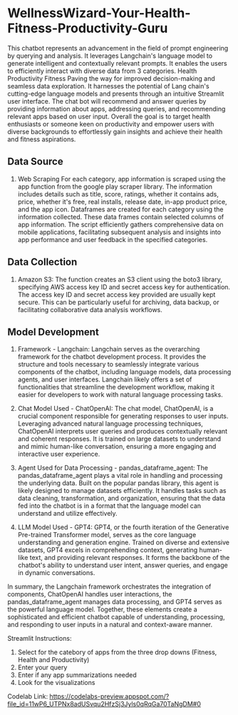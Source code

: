 # WellnessWizard-Your-Health-Fitness-Productivity-Guru


This chatbot represents an advancement in the field of prompt engineering by querying and analysis. It leverages Langchain's language model to generate intelligent and contextually relevant prompts. It enables the users to efficiently interact with diverse data from 3 categories. Health Productivity Fitness Paving the way for improved decision-making and seamless data exploration. It harnesses the potential of Lang chain's cutting-edge language models and presents through an intuitive Streamlit user interface. The chat bot will recommend and answer queries by providing information about apps, addressing queries, and recommending relevant apps based on user input. Overall the goal is to target health enthusiasts or someone keen on productivity and empower users with diverse backgrounds to effortlessly gain insights and achieve their health and fitness aspirations.

## Data Source

  1. Web Scraping For each category, app information is scraped using the app function from the google play scraper library. The information includes details such as title, score, ratings, whether it contains ads, price, whether it's free, real installs, release date, in-app product price, and the app icon. Dataframes are created for each category using the information collected. These data frames contain selected columns of app information.
The script efficiently gathers comprehensive data on mobile applications, facilitating subsequent analysis and insights into app performance and user feedback in the specified categories.

## Data Collection

1. Amazon S3:
The function creates an S3 client using the boto3 library, specifying AWS access key ID and secret access key for authentication. The access key ID and secret access key provided are usually kept secure. This can be particularly useful for archiving, data backup, or facilitating collaborative data analysis workflows.

## Model Development

1. Framework - Langchain: Langchain serves as the overarching framework for the chatbot development process. It provides the structure and tools necessary to seamlessly integrate various components of the chatbot, including language models, data processing agents, and user interfaces. Langchain likely offers a set of functionalities that streamline the development workflow, making it easier for developers to work with natural language processing tasks.

2. Chat Model Used - ChatOpenAI: The chat model, ChatOpenAI, is a crucial component responsible for generating responses to user inputs. Leveraging advanced natural language processing techniques, ChatOpenAI interprets user queries and produces contextually relevant and coherent responses. It is trained on large datasets to understand and mimic human-like conversation, ensuring a more engaging and interactive user experience.

3. Agent Used for Data Processing - pandas_dataframe_agent: The pandas_dataframe_agent plays a vital role in handling and processing the underlying data. Built on the popular pandas library, this agent is likely designed to manage datasets efficiently. It handles tasks such as data cleaning, transformation, and organization, ensuring that the data fed into the chatbot is in a format that the language model can understand and utilize effectively.

4. LLM Model Used - GPT4: GPT4, or the fourth iteration of the Generative Pre-trained Transformer model, serves as the core language understanding and generation engine. Trained on diverse and extensive datasets, GPT4 excels in comprehending context, generating human-like text, and providing relevant responses. It forms the backbone of the chatbot's ability to understand user intent, answer queries, and engage in dynamic conversations.

In summary, the Langchain framework orchestrates the integration of components, ChatOpenAI handles user interactions, the pandas_dataframe_agent manages data processing, and GPT4 serves as the powerful language model. Together, these elements create a sophisticated and efficient chatbot capable of understanding, processing, and responding to user inputs in a natural and context-aware manner.

Streamlit Instructions:

1. Select for the catebory of apps from the three drop downs (Fitness, Health and Productivity)
2. Enter your query
3. Enter if any app summarizations needed
4. Look for the visualizations

Codelab Link: https://codelabs-preview.appspot.com/?file_id=11wP6_UTPNx8adUSvqu2HfzSj3Jyls0qRqGa70TaNgDM#0
